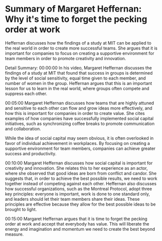 # Summary of Margaret Heffernan: Why it's time to forget the pecking order at work

Heffernan discusses how the findings of a study at MIT can be applied to the real world in order to create more successful teams. She argues that it is important for companies to focus on creating a supportive environment for team members in order to promote creativity and innovation.

Detail Summary: 
00:00:00
In his video, Margaret Heffernan discusses the findings of a study at MIT that found that success in groups is determined by the level of social sensitivity, equal time given to each member, and number of women in the group. Heffernan argues that this is an important lesson for us to learn in the real world, where groups often compete and suppress each other.

00:05:00
Margaret Heffernan discusses how teams that are highly attuned and sensitive to each other can flow and grow ideas more effectively, and how this is important for companies in order to create value. She cites examples of how companies have successfully implemented social capital initiatives, such as synchronizing coffee breaks to promote communication and collaboration.

While the idea of social capital may seem obvious, it is often overlooked in favor of individual achievement in workplaces. By focusing on creating a supportive environment for team members, companies can achieve greater success and productivity.

00:10:00
Margaret Heffernan discusses how social capital is important for creativity and innovation. She relates this to her experience as an actor, where she observed that good ideas are born from conflict and candor. She suggests that, in order to achieve the best possible results, we need to work together instead of competing against each other. Heffernan also discusses how successful organizations, such as the Montreal Protocol, adopt three key principles: everyone is important, work is done to one standard only, and leaders should let their team members share their ideas. These principles are effective because they allow for the best possible ideas to be brought to light.

00:15:00
Margaret Heffernan argues that it is time to forget the pecking order at work and accept that everybody has value. This will liberate the energy and imagination and momentum we need to create the best beyond measure.

